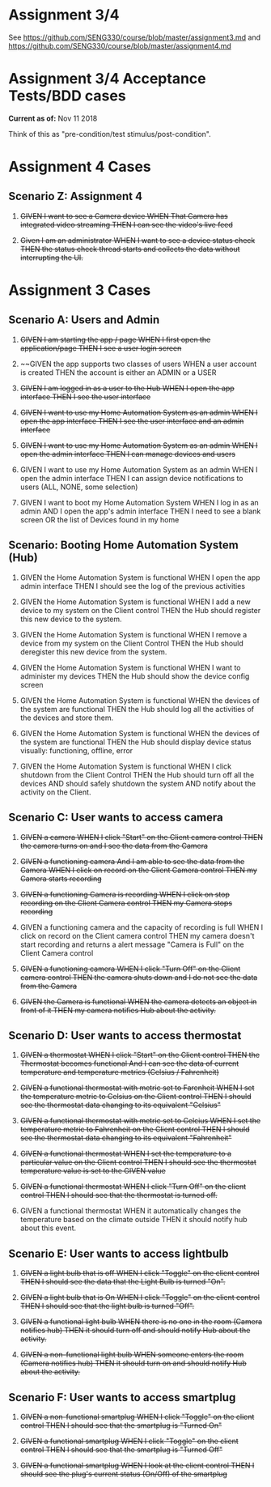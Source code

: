 # Assignment 3/4

See https://github.com/SENG330/course/blob/master/assignment3.md
and https://github.com/SENG330/course/blob/master/assignment4.md

# Assignment 3/4 Acceptance Tests/BDD cases

**Current as of:** Nov 11 2018

Think of this as "pre-condition/test stimulus/post-condition".

# Assignment 4 Cases
## Scenario Z: Assignment 4
1. ~~GIVEN I want to see a Camera device
    WHEN That Camera has integrated video streaming
      THEN I can see the video's live feed~~

<!-- 1. GIVEN a streaming Camera
    WHEN I want to see historical activity
      THEN I can see snapshot images displayed from the past hour, taken every 5 minutes.
 -->
2. ~~Given I am an administrator
    WHEN I want to see a device status check
      THEN the status check thread starts and collects the data without interrupting the UI.~~

# Assignment 3 Cases
## Scenario A: Users and Admin
1. ~~GIVEN I am starting the app / page
    WHEN I first open the application/page
        THEN I see a user login screen~~

1. ~~GIVEN the app supports two classes of users
      WHEN a user account is created
          THEN the account is either an ADMIN or a USER 

1. ~~GIVEN I am logged in as a user to the Hub
      WHEN I open the app interface
        THEN I see the user interface~~

1. ~~GIVEN I want to use my Home Automation System as an admin
      WHEN I open the app interface
        THEN I see the user interface and an admin interface~~

1. ~~GIVEN I want to use my Home Automation System as an admin
      WHEN I open the admin interface
        THEN I can manage devices and users~~

1. GIVEN I want to use my Home Automation System as an admin
      WHEN I open the admin interface 
        THEN I can assign device notifications to users (ALL, NONE, some selection)

1. GIVEN I want to boot my Home Automation System
      WHEN I log in as an admin AND I open the app's admin interface 
        THEN I need to see a blank screen
        OR the list of Devices found in my home

## Scenario: Booting Home Automation System (Hub)
1. GIVEN the Home Automation System is functional
      WHEN I open the app admin interface
        THEN I should see the log of the previous activities

2. GIVEN the Home Automation System is functional
      WHEN I add a new device to my system on the Client control
        THEN the Hub should register this new device to the system.

3. GIVEN the Home Automation System is functional
      WHEN I remove a device from my system on the Client Control
        THEN the Hub should deregister this new device from the system.

4. GIVEN the Home Automation System is functional
      WHEN I want to administer my devices
        THEN the Hub should show the device config screen

5. GIVEN the Home Automation System is functional
      WHEN the devices of the system are functional
        THEN the Hub should log all the activities of the devices and store them.

5. GIVEN the Home Automation System is functional
      WHEN the devices of the system are functional
        THEN the Hub should display device status visually: functioning, offline, error

5. GIVEN the Home Automation System is functional
      WHEN I click shutdown from the Client Control
        THEN the Hub should turn off all the devices 
        AND should safely shutdown the system
        AND notify about the activity on the Client.

## Scenario C: User wants to access camera

1. ~~GIVEN a camera
      WHEN I click "Start" on the Client camera control
        THEN the camera turns on and I see the data from the Camera~~

2. ~~GIVEN a functioning camera 
    And I am able to see the data from the Camera
      WHEN I click on record on the Client Camera control
        THEN my Camera starts recording~~

3. ~~GIVEN a functioning Camera is recording
      WHEN I click on stop recording on the Client Camera control
        THEN my Camera stops recording~~

4. GIVEN a functioning camera and the capacity of recording is full
      WHEN I click on record on the Client camera control
        THEN my camera doesn't start recording and returns a alert message "Camera is Full" on the Client Camera control

5. ~~GIVEN a functioning camera
      WHEN I click "Turn Off" on the Client camera control
        THEN the camera shuts down and I do not see the data from the Camera~~

6. ~~GIVEN the Camera is functional
      WHEN the camera detects an object in front of it
        THEN my camera notifies Hub about the activity.~~


## Scenario D: User wants to access thermostat

1. ~~GIVEN a thermostat
      WHEN I click "Start" on the Client control
        THEN the Thermostat becomes functional 
        And I can see the data of current temperature and temperature metrics (Celsius / Fahrenheit)~~

2. ~~GIVEN a functional thermostat with metric set to Farenheit
      WHEN I set the temperature metric to Celsius on the Client control
        THEN I should see the thermostat data changing to its equivalent "Celsius"~~

3. ~~GIVEN a functional thermostat with metric set to Celcius
      WHEN I set the temperature metric to Fahrenheit on the Client control
        THEN I should see the thermostat data changing to its equivalent "Fahrenheit"~~

4. ~~GIVEN a functional thermostat
      WHEN I set the temperature to a particular value on the Client control
        THEN I should see the thermostat temperature value is set to the GIVEN value~~

5. ~~GIVEN a functional thermostat
      WHEN I click "Turn Off" on the client control
        THEN I should see that the thermostat is turned off.~~


6. GIVEN a functional thermostat
      WHEN it automatically changes the temperature based on the climate outside
        THEN it should notify hub about this event.


## Scenario E: User wants to access lightbulb
1. ~~GIVEN a  light bulb that is off
      WHEN I click "Toggle" on the client control
        THEN I should see the data that the Light Bulb is turned "On".~~

2. ~~GIVEN a  light bulb that is On
      WHEN I click "Toggle" on the client control
        THEN I should see that the light bulb is turned "Off".~~

3. ~~GIVEN a functional light bulb
      WHEN there is no one in the room (Camera notifies hub)
        THEN it should turn off and should notify Hub about the activity.~~

4. ~~GIVEN a non-functional light bulb
      WHEN someone enters the room (Camera notifies hub)
        THEN it should turn on and should notify Hub about the activity.~~

## Scenario F: User wants to access smartplug
1. ~~GIVEN a non-functional smartplug
      WHEN I click "Toggle" on the client control
        THEN I should see that the smartplug is "Turned On"~~

2. ~~GIVEN a functional smartplug
      WHEN I click "Toggle" on the client control
        THEN I should see that the smartplug is "Turned Off"~~

3. ~~GIVEN a functional smartplug
      WHEN I look at the client control
        THEN I should see the plug's current status (On/Off) of the smartplug~~



